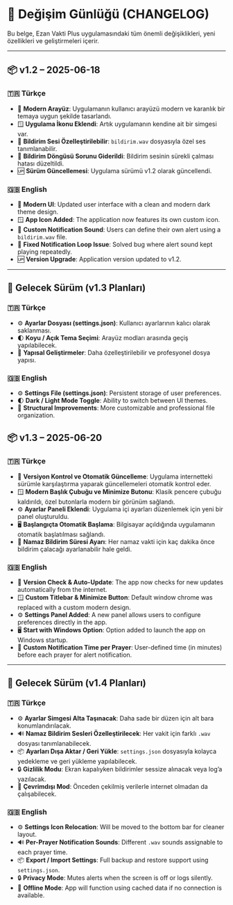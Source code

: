 # 📜 Değişim Günlüğü (CHANGELOG)

Bu belge, Ezan Vakti Plus uygulamasındaki tüm önemli değişiklikleri, yeni özellikleri ve geliştirmeleri içerir.

---

## 📦 v1.2 – 2025-06-18

### 🇹🇷 Türkçe

* 🎨 **Modern Arayüz**: Uygulamanın kullanıcı arayüzü modern ve karanlık bir temaya uygun şekilde tasarlandı.
* 🪟 **Uygulama İkonu Eklendi**: Artık uygulamanın kendine ait bir simgesi var.
* 🔔 **Bildirim Sesi Özelleştirilebilir**: `bildirim.wav` dosyasıyla özel ses tanımlanabilir.
* 🔁 **Bildirim Döngüsü Sorunu Giderildi**: Bildirim sesinin sürekli çalması hatası düzeltildi.
* 🆙 **Sürüm Güncellemesi**: Uygulama sürümü v1.2 olarak güncellendi.

### 🇬🇧 English

* 🎨 **Modern UI**: Updated user interface with a clean and modern dark theme design.
* 🪟 **App Icon Added**: The application now features its own custom icon.
* 🔔 **Custom Notification Sound**: Users can define their own alert using a `bildirim.wav` file.
* 🔁 **Fixed Notification Loop Issue**: Solved bug where alert sound kept playing repeatedly.
* 🆙 **Version Upgrade**: Application version updated to v1.2.

---

## 🔭 Gelecek Sürüm (v1.3 Planları)

### 🇹🇷 Türkçe

* ⚙️ **Ayarlar Dosyası (settings.json)**: Kullanıcı ayarlarının kalıcı olarak saklanması.
* 🌓 **Koyu / Açık Tema Seçimi**: Arayüz modları arasında geçiş yapılabilecek.
* 📁 **Yapısal Geliştirmeler**: Daha özelleştirilebilir ve profesyonel dosya yapısı.

### 🇬🇧 English

* ⚙️ **Settings File (settings.json)**: Persistent storage of user preferences.
* 🌓 **Dark / Light Mode Toggle**: Ability to switch between UI themes.
* 📁 **Structural Improvements**: More customizable and professional file organization.

## 📦 v1.3 – 2025-06-20

### 🇹🇷 Türkçe

* 🔄 **Versiyon Kontrol ve Otomatik Güncelleme**: Uygulama internetteki sürümle karşılaştırma yaparak güncellemeleri otomatik kontrol eder.
* 🪟 **Modern Başlık Çubuğu ve Minimize Butonu**: Klasik pencere çubuğu kaldırıldı, özel butonlarla modern bir görünüm sağlandı.
* ⚙️ **Ayarlar Paneli Eklendi**: Uygulama içi ayarları düzenlemek için yeni bir panel oluşturuldu.
* 🖥️ **Başlangıçta Otomatik Başlama**: Bilgisayar açıldığında uygulamanın otomatik başlatılması sağlandı.
* 🔔 **Namaz Bildirim Süresi Ayarı**: Her namaz vakti için kaç dakika önce bildirim çalacağı ayarlanabilir hale geldi.

### 🇬🇧 English

* 🔄 **Version Check & Auto-Update**: The app now checks for new updates automatically from the internet.
* 🪟 **Custom Titlebar & Minimize Button**: Default window chrome was replaced with a custom modern design.
* ⚙️ **Settings Panel Added**: A new panel allows users to configure preferences directly in the app.
* 🖥️ **Start with Windows Option**: Option added to launch the app on Windows startup.
* 🔔 **Custom Notification Time per Prayer**: User-defined time (in minutes) before each prayer for alert notification.

---

## 🔭 Gelecek Sürüm (v1.4 Planları)

### 🇹🇷 Türkçe

* ⚙️ **Ayarlar Simgesi Alta Taşınacak**: Daha sade bir düzen için alt bara konumlandırılacak.
* 🔊 **Namaz Bildirim Sesleri Özelleştirilecek**: Her vakit için farklı `.wav` dosyası tanımlanabilecek.
* 📦 **Ayarları Dışa Aktar / Geri Yükle**: `settings.json` dosyasıyla kolayca yedekleme ve geri yükleme yapılabilecek.
* 🔒 **Gizlilik Modu**: Ekran kapalıyken bildirimler sessize alınacak veya log’a yazılacak.
* 📡 **Çevrimdışı Mod**: Önceden çekilmiş verilerle internet olmadan da çalışabilecek.

### 🇬🇧 English

* ⚙️ **Settings Icon Relocation**: Will be moved to the bottom bar for cleaner layout.
* 🔊 **Per-Prayer Notification Sounds**: Different `.wav` sounds assignable to each prayer time.
* 📦 **Export / Import Settings**: Full backup and restore support using `settings.json`.
* 🔒 **Privacy Mode**: Mutes alerts when the screen is off or logs silently.
* 📡 **Offline Mode**: App will function using cached data if no connection is available.
